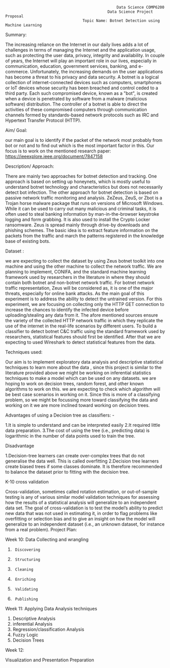                                                      Data Science COMP6200
                                                 Data Science Project Proposal
                                      Topic Name: Botnet Detection using Machine Learning
Summary:

The increasing reliance on the Internet in our daily lives adds a lot of challenges in terms of managing the Internet and the application usage, such as protecting the user data, privacy, integrity and availability. In couple of years, the Internet will play an important role in our lives, especially in communication, education, government services, banking, and e-commerce. Unfortunately, the increasing demands on the user applications has become a threat to his privacy and data security.
A botnet is a logical collection of internet-connected devices such as computers, smartphones or IoT devices whose security has been breached and control ceded to a third party. Each such compromised device, known as a "bot", is created when a device is penetrated by software from a malware (malicious software) distribution. The controller of a botnet is able to direct the activities of these compromised computers through communication channels formed by standards-based network protocols such as IRC and Hypertext Transfer Protocol (HTTP).

Aim/ Goal:

our main goal is to identify if the packet of the network most probably from bot or not and to find out which is the most important factor in this. Our focus is to work on the mentioned research paper: https://ieeexplore.ieee.org/document/7847158

Description/ Approach:

There are mainly two approaches for botnet detection and tracking. One approach is based on setting up honeynets, which is mostly useful to understand botnet technology and characteristics but does not necessarily detect bot infection. The other approach for botnet detection is based on passive network traffic monitoring and analysis. 
ZeZeus, ZeuS, or Zbot is a Trojan horse malware package that runs on versions of Microsoft Windows. While it can be used to carry out many malicious and criminal tasks, it is often used to steal banking information by man-in-the-browser keystroke logging and form grabbing. It is also used to install the Crypto Locker ransomware. Zeus is spread mainly through drive-by downloads and phishing schemes.
The basic idea is to extract feature information on the packets from the traffic and march the patterns registered in the knowledge base of existing bots.

Dataset : 

we are expecting to collect the dataset by using Zeus botnet toolkit into one machine and using the other machine to collect the network traffic. We are planning to implement, CONIFA, and the standard machine learning framework used by researchers in the literature in where they should contain both botnet and non-botnet network traffic. For botnet network traffic representation, Zeus will be considered as, it is one of the major threats, especially for online bank attacks. As the main goal of this experiment is to address the ability to detect the untrained version. For this experiment, we are focusing on collecting only the HTTP GET connection to increase the chances to identify the infected device before uploading/stealing any data from it.
The afore mentioned sources ensure the variety of the collected HTTP network traffic in which they replicate the use of the internet in the real-life scenarios by different users. To build a classifier to detect botnet C&C traffic using the standard framework used by researchers, statistical features should first be identified. After that we are expecting to used Wireshark to detect statistical features from the data.

Techniques used: 

Our aim is to implement exploratory data analysis and descriptive statistical techniques to learn more about the data , since this project is similar to the literature provided above we might be working on inferential statistics techniques to make a model which can be used on any datasets.
we are hoping to work on decision trees, random forest, and other known algorithms to work on this. we are expecting to check which algorithm will be best case scenarios in working on it. 
Since this is more of a classifying problem, so we might be focussing more toward classifying the data and working on it we are more inclined toward working on decision trees.

Advantages of using a Decision tree as classifiers: -

1.It is simple to understand and can be interpreted easily
2.It required little data preparation.
3.The cost of using the tree (i.e., predicting data) is logarithmic in the number of data points used to train the tree.

Disadvantage 

1.Decision-tree learners can create over-complex trees that do not generalise the data well. This is called overfitting
2.Decision tree learners create biased trees if some classes dominate. It is therefore recommended to balance the dataset prior to fitting with   the decision tree.

K-10 cross validation

Cross-validation, sometimes called rotation estimation, or out-of-sample testing is any of various similar model validation techniques for assessing how the results of a statistical analysis will generalize to an independent data set. The goal of cross-validation is to test the model’s ability to predict new data that was not used in estimating it, in order to flag problems like overfitting or selection bias and to give an insight on how the model will generalize to an independent dataset (i.e., an unknown dataset, for instance from a real problem).
Project Plan:

Week 10: Data Collecting   and wrangling

1.      Discovering
2.      Structuring
3.      Cleaning
4.      Enriching
5.      Validating
6.      Publishing

Week 11: Applying Data Analysis techniques

1. Descriptive Analysis
2. inferential Analysis
3. Regression/classification Analysis 
4. Fuzzy Logic
5. Decision Trees

Week 12:

Visualization and Presentation Preparation
